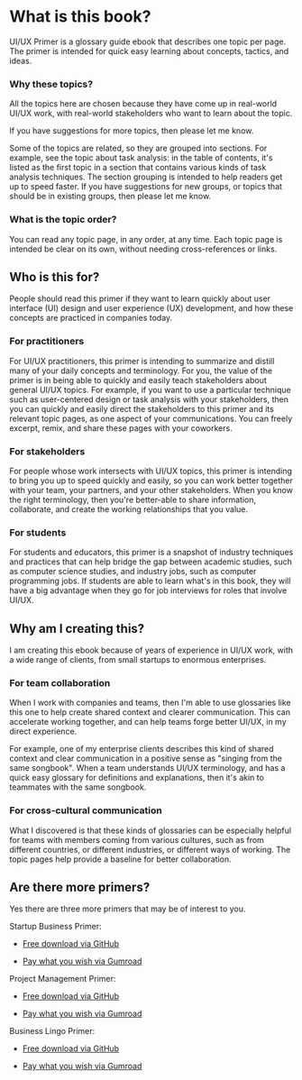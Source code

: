 # What is this book?

UI/UX Primer is a glossary guide ebook that describes one topic per page. The primer is intended for quick easy learning about concepts, tactics, and ideas. 

### Why these topics?

All the topics here are chosen because they have come up in real-world UI/UX work, with real-world stakeholders who want to learn about the topic.

If you have suggestions for more topics, then please let me know.

Some of the topics are related, so they are grouped into sections. For example, see the topic about task analysis: in the table of contents, it's listed as the first topic in a section that contains various kinds of task analysis techniques. The section grouping is intended to help readers get up to speed faster. If you have suggestions for new groups, or topics that should be in existing groups, then please let me know.

### What is the topic order?

You can read any topic page, in any order, at any time. Each topic page is intended be clear on its own, without needing cross-references or links.


## Who is this for?

People should read this primer if they want to learn quickly about user interface (UI) design and user experience (UX) development, and how these concepts are practiced in companies today.

### For practitioners

For UI/UX practitioners, this primer is intending to summarize and distill many of your daily concepts and terminology. For you, the value of the primer is in being able to quickly and easily teach stakeholders about general UI/UX topics. For example, if you want to use a particular technique such as user-centered design or task analysis with your stakeholders, then you can quickly and easily direct the stakeholders to this primer and its relevant topic pages, as one aspect of your communications. You can freely excerpt, remix, and share these pages with your coworkers.

### For stakeholders

For people whose work intersects with UI/UX topics, this primer is intending to bring you up to speed quickly and easily, so you can work better together with your team, your partners, and your other stakeholders. When you know the right terminology, then you're better-able to share information, collaborate, and create the working relationships that you value.

### For students

For students and educators, this primer is a snapshot of industry techniques and practices that can help bridge the gap between academic studies, such as computer science studies, and industry jobs, such as computer programming jobs. If students are able to learn what's in this book, they will have a big advantage when they go for job interviews for roles that involve UI/UX.


## Why am I creating this?

I am creating this ebook because of years of experience in UI/UX work, with a wide range of clients, from small startups to enormous enterprises. 


### For team collaboration

When I work with companies and teams, then I'm able to use glossaries like this one to help create shared context and clearer communication. This can accelerate working together, and can help teams forge better UI/UX, in my direct experience.

For example, one of my enterprise clients describes this kind of shared context and clear communication in a positive sense as "singing from the same songbook". When a team understands UI/UX terminology, and has a quick easy glossary for definitions and explanations, then it's akin to teammates with the same songbook.


### For cross-cultural communication

What I discovered is that these kinds of glossaries can be especially helpful for teams with members coming from various cultures, such as from different countries, or different industries, or different ways of working. The topic pages help provide a baseline for better collaboration.


## Are there more primers?

Yes there are three more primers that may be of interest to you.

Startup Business Primer: 

* [Free download via GitHub](https://github.com/sixarm/startup-business-primer)

* [Pay what you wish via Gumroad](https://gumroad.com/l/startup-business-primer)

Project Management Primer:

* [Free download via GitHub](https://github.com/sixarm/project-management-primer)

* [Pay what you wish via Gumroad](https://gumroad.com/l/project-management-primer)

Business Lingo Primer:

* [Free download via GitHub](https://github.com/sixarm/business-lingo-primer)

* [Pay what you wish via Gumroad](https://gumroad.com/l/business-lingo-primer)
